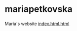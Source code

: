 # mariapetkovska
Maria's website
[index.html.html](https://github.com/user-attachments/files/22100410/index.html.html)
<!DOCTYPE html>
<html lang="en">
<head>
    <meta charset="UTF-8">
    <meta name="viewport" content="width=device-width, initial-scale=1.0">
    <title>Expert Copywriting & Content Strategy | Convert More Customers</title>
    <meta name="description" content="Professional copywriting and content strategy services for marketing agencies and eCommerce businesses. Increase conversions, boost engagement, and grow revenue with strategic copy.">
    <style>
        * {
            margin: 0;
            padding: 0;
            box-sizing: border-box;
        }
        
        :root {
            --primary-color: #0077b5;
            --secondary-color: #00a0dc;
            --accent-color: #ff6b6b;
            --success-color: #28a745;
            --dark-color: #2c3e50;
            --light-gray: #f8f9fa;
            --medium-gray: #6c757d;
            --white: #ffffff;
        }
        
        body {
            font-family: -apple-system, BlinkMacSystemFont, 'Segoe UI', Roboto, 'Helvetica Neue', Arial, sans-serif;
            line-height: 1.6;
            color: var(--dark-color);
            scroll-behavior: smooth;
        }
        
        /* Header */
        .header {
            position: fixed;
            top: 0;
            width: 100%;
            background: rgba(255, 255, 255, 0.95);
            backdrop-filter: blur(10px);
            box-shadow: 0 2px 20px rgba(0, 0, 0, 0.1);
            z-index: 1000;
            transition: all 0.3s ease;
        }
        
        .nav {
            max-width: 1200px;
            margin: 0 auto;
            padding: 1rem 2rem;
            display: flex;
            justify-content: space-between;
            align-items: center;
        }
        
        .logo {
            font-size: 1.5rem;
            font-weight: 700;
            color: var(--primary-color);
            text-decoration: none;
        }
        
        .nav-links {
            display: flex;
            list-style: none;
            gap: 2rem;
        }
        
        .nav-links a {
            text-decoration: none;
            color: var(--dark-color);
            font-weight: 500;
            transition: color 0.3s ease;
        }
        
        .nav-links a:hover {
            color: var(--primary-color);
        }
        
        .cta-button {
            background: linear-gradient(135deg, var(--primary-color), var(--secondary-color));
            color: var(--white);
            padding: 0.75rem 1.5rem;
            border-radius: 50px;
            text-decoration: none;
            font-weight: 600;
            transition: all 0.3s ease;
            box-shadow: 0 4px 15px rgba(0, 119, 181, 0.3);
        }
        
        .cta-button:hover {
            transform: translateY(-2px);
            box-shadow: 0 6px 25px rgba(0, 119, 181, 0.4);
        }
        
        /* Hero Section */
        .hero {
            background: linear-gradient(135deg, #667eea 0%, #764ba2 100%);
            color: var(--white);
            padding: 120px 0 80px;
            text-align: center;
            position: relative;
            overflow: hidden;
        }
        
        .hero::before {
            content: '';
            position: absolute;
            top: 0;
            left: 0;
            right: 0;
            bottom: 0;
            background: url('data:image/svg+xml,<svg xmlns="http://www.w3.org/2000/svg" viewBox="0 0 1000 1000"><polygon fill="rgba(255,255,255,0.1)" points="0,1000 1000,0 1000,1000"/></svg>');
            background-size: cover;
        }
        
        .hero-content {
            max-width: 1200px;
            margin: 0 auto;
            padding: 0 2rem;
            position: relative;
            z-index: 1;
        }
        
        .hero h1 {
            font-size: clamp(2.5rem, 5vw, 4rem);
            font-weight: 700;
            margin-bottom: 1.5rem;
            line-height: 1.2;
        }
        
        .hero .subtitle {
            font-size: clamp(1.2rem, 2.5vw, 1.5rem);
            margin-bottom: 2rem;
            opacity: 0.9;
        }
        
        .hero-cta {
            display: flex;
            gap: 1rem;
            justify-content: center;
            flex-wrap: wrap;
            margin-top: 2rem;
        }
        
        .btn-primary {
            background: var(--accent-color);
            color: var(--white);
            padding: 1rem 2rem;
            border-radius: 50px;
            text-decoration: none;
            font-weight: 600;
            font-size: 1.1rem;
            transition: all 0.3s ease;
            box-shadow: 0 4px 15px rgba(255, 107, 107, 0.3);
        }
        
        .btn-primary:hover {
            transform: translateY(-2px);
            box-shadow: 0 6px 25px rgba(255, 107, 107, 0.4);
        }
        
        .btn-secondary {
            background: rgba(255, 255, 255, 0.2);
            color: var(--white);
            padding: 1rem 2rem;
            border-radius: 50px;
            text-decoration: none;
            font-weight: 600;
            font-size: 1.1rem;
            transition: all 0.3s ease;
            backdrop-filter: blur(10px);
            border: 2px solid rgba(255, 255, 255, 0.3);
        }
        
        .btn-secondary:hover {
            background: rgba(255, 255, 255, 0.3);
            transform: translateY(-2px);
        }
        
        /* Results Section */
        .results {
            padding: 80px 0;
            background: var(--light-gray);
        }
        
        .container {
            max-width: 1200px;
            margin: 0 auto;
            padding: 0 2rem;
        }
        
        .results-grid {
            display: grid;
            grid-template-columns: repeat(auto-fit, minmax(250px, 1fr));
            gap: 3rem;
            margin-top: 3rem;
        }
        
        .result-card {
            background: var(--white);
            padding: 2rem;
            border-radius: 15px;
            text-align: center;
            box-shadow: 0 10px 30px rgba(0, 0, 0, 0.1);
            transition: transform 0.3s ease;
        }
        
        .result-card:hover {
            transform: translateY(-5px);
        }
        
        .result-number {
            font-size: 3rem;
            font-weight: 700;
            color: var(--primary-color);
            margin-bottom: 0.5rem;
        }
        
        .result-text {
            font-size: 1.1rem;
            color: var(--medium-gray);
        }
        
        /* Services Section */
        .services {
            padding: 80px 0;
            background: var(--white);
        }
        
        .section-header {
            text-align: center;
            margin-bottom: 4rem;
        }
        
        .section-title {
            font-size: clamp(2rem, 4vw, 3rem);
            font-weight: 700;
            color: var(--dark-color);
            margin-bottom: 1rem;
        }
        
        .section-subtitle {
            font-size: 1.2rem;
            color: var(--medium-gray);
            max-width: 600px;
            margin: 0 auto;
        }
        
        .services-grid {
            display: grid;
            grid-template-columns: repeat(auto-fit, minmax(300px, 1fr));
            gap: 2rem;
        }
        
        .service-card {
            background: var(--white);
            padding: 2.5rem;
            border-radius: 20px;
            box-shadow: 0 10px 40px rgba(0, 0, 0, 0.1);
            transition: all 0.3s ease;
            border-top: 4px solid var(--primary-color);
        }
        
        .service-card:nth-child(2) {
            border-top-color: var(--accent-color);
        }
        
        .service-card:nth-child(3) {
            border-top-color: var(--success-color);
        }
        
        .service-card:nth-child(4) {
            border-top-color: var(--secondary-color);
        }
        
        .service-card:hover {
            transform: translateY(-10px);
            box-shadow: 0 20px 60px rgba(0, 0, 0, 0.15);
        }
        
        .service-icon {
            font-size: 3rem;
            margin-bottom: 1.5rem;
        }
        
        .service-title {
            font-size: 1.5rem;
            font-weight: 700;
            color: var(--dark-color);
            margin-bottom: 1rem;
        }
        
        .service-description {
            color: var(--medium-gray);
            margin-bottom: 1.5rem;
            line-height: 1.6;
        }
        
        .service-benefits {
            list-style: none;
            margin-bottom: 2rem;
        }
        
        .service-benefits li {
            padding: 0.5rem 0;
            position: relative;
            padding-left: 1.5rem;
        }
        
        .service-benefits li::before {
            content: "✓";
            position: absolute;
            left: 0;
            color: var(--success-color);
            font-weight: bold;
        }
        
        /* Process Section */
        .process {
            padding: 80px 0;
            background: var(--light-gray);
        }
        
        .process-steps {
            display: grid;
            grid-template-columns: repeat(auto-fit, minmax(250px, 1fr));
            gap: 2rem;
            margin-top: 3rem;
        }
        
        .process-step {
            background: var(--white);
            padding: 2rem;
            border-radius: 15px;
            text-align: center;
            position: relative;
            box-shadow: 0 5px 20px rgba(0, 0, 0, 0.1);
        }
        
        .step-number {
            background: linear-gradient(135deg, var(--primary-color), var(--secondary-color));
            color: var(--white);
            width: 50px;
            height: 50px;
            border-radius: 50%;
            display: flex;
            align-items: center;
            justify-content: center;
            font-weight: 700;
            font-size: 1.2rem;
            margin: 0 auto 1.5rem;
        }
        
        .step-title {
            font-size: 1.3rem;
            font-weight: 700;
            margin-bottom: 1rem;
            color: var(--dark-color);
        }
        
        .step-description {
            color: var(--medium-gray);
        }
        
        /* Testimonials */
        .testimonials {
            padding: 80px 0;
            background: var(--white);
        }
        
        .testimonial-card {
            background: var(--light-gray);
            padding: 2.5rem;
            border-radius: 20px;
            margin: 2rem 0;
            position: relative;
        }
        
        .testimonial-text {
            font-size: 1.2rem;
            font-style: italic;
            margin-bottom: 1.5rem;
            line-height: 1.6;
        }
        
        .testimonial-author {
            font-weight: 600;
            color: var(--primary-color);
        }
        
        /* CTA Section */
        .final-cta {
            padding: 80px 0;
            background: linear-gradient(135deg, var(--dark-color), #34495e);
            color: var(--white);
            text-align: center;
        }
        
        .cta-content h2 {
            font-size: clamp(2rem, 4vw, 3rem);
            margin-bottom: 1rem;
        }
        
        .cta-content p {
            font-size: 1.2rem;
            margin-bottom: 2rem;
            opacity: 0.9;
        }
        
        /* Footer */
        .footer {
            background: var(--dark-color);
            color: var(--white);
            padding: 40px 0;
            text-align: center;
        }
        
        .footer p {
            opacity: 0.8;
        }
        
        /* Mobile Menu */
        .mobile-menu-btn {
            display: none;
            background: none;
            border: none;
            font-size: 1.5rem;
            color: var(--dark-color);
            cursor: pointer;
        }
        
        /* Responsive Design */
        @media (max-width: 768px) {
            .nav-links {
                display: none;
            }
            
            .mobile-menu-btn {
                display: block;
            }
            
            .hero-cta {
                flex-direction: column;
                align-items: center;
            }
            
            .btn-primary, .btn-secondary {
                width: 100%;
                max-width: 300px;
                text-align: center;
            }
            
            .results-grid {
                grid-template-columns: repeat(auto-fit, minmax(200px, 1fr));
                gap: 2rem;
            }
            
            .services-grid {
                grid-template-columns: 1fr;
            }
            
            .process-steps {
                grid-template-columns: 1fr;
            }
        }
        
        /* Animations */
        @keyframes fadeInUp {
            from {
                opacity: 0;
                transform: translateY(30px);
            }
            to {
                opacity: 1;
                transform: translateY(0);
            }
        }
        
        .fade-in-up {
            animation: fadeInUp 0.6s ease forwards;
        }
        
        /* Scroll animations */
        .animate-on-scroll {
            opacity: 0;
            transform: translateY(30px);
            transition: all 0.6s ease;
        }
        
        .animate-on-scroll.animated {
            opacity: 1;
            transform: translateY(0);
        }
    </style>
</head>
<body>
    <!-- Header -->
    <header class="header">
        <nav class="nav">
            <a href="#" class="logo">CopyStrategist</a>
            <ul class="nav-links">
                <li><a href="#services">Services</a></li>
                <li><a href="#process">Process</a></li>
                <li><a href="#results">Results</a></li>
                <li><a href="#contact">Contact</a></li>
            </ul>
            <a href="#contact" class="cta-button">Get Started</a>
            <button class="mobile-menu-btn">☰</button>
        </nav>
    </header>

    <!-- Hero Section -->
    <section class="hero">
        <div class="hero-content">
            <h1 class="fade-in-up">Turn Your Traffic Into Revenue With Copy That Converts</h1>
            <p class="subtitle fade-in-up">I help marketing agencies and eCommerce businesses boost conversions by 25-50% with strategic copywriting and content that actually sells.</p>
            <div class="hero-cta fade-in-up">
                <a href="#contact" class="btn-primary">Get Your Copy Audit</a>
                <a href="#services" class="btn-secondary">See My Services</a>
            </div>
        </div>
    </section>

    <!-- Results Section -->
    <section class="results">
        <div class="container">
            <div class="section-header animate-on-scroll">
                <h2 class="section-title">Results That Speak For Themselves</h2>
                <p class="section-subtitle">Real outcomes from real clients who trusted me with their copy</p>
            </div>
            <div class="results-grid">
                <div class="result-card animate-on-scroll">
                    <div class="result-number">45%</div>
                    <div class="result-text">Average conversion rate increase</div>
                </div>
                <div class="result-card animate-on-scroll">
                    <div class="result-number">$2.3M</div>
                    <div class="result-text">Additional revenue generated for clients</div>
                </div>
                <div class="result-card animate-on-scroll">
                    <div class="result-number">180%</div>
                    <div class="result-text">Improvement in email open rates</div>
                </div>
                <div class="result-card animate-on-scroll">
                    <div class="result-number">60%</div>
                    <div class="result-text">Reduction in customer acquisition costs</div>
                </div>
            </div>
        </div>
    </section>

    <!-- Services Section -->
    <section class="services" id="services">
        <div class="container">
            <div class="section-header animate-on-scroll">
                <h2 class="section-title">Services That Drive Results</h2>
                <p class="section-subtitle">Comprehensive copywriting and content strategy solutions for growing businesses</p>
            </div>
            <div class="services-grid">
                <div class="service-card animate-on-scroll">
                    <div class="service-icon">📧</div>
                    <h3 class="service-title">Email Copywriting</h3>
                    <p class="service-description">Transform your email campaigns from inbox clutter to revenue generators with psychology-driven copy that builds relationships and drives sales.</p>
                    <ul class="service-benefits">
                        <li>Welcome sequence optimization</li>
                        <li>Promotional campaign copy</li>
                        <li>Subject line psychology</li>
                        <li>List segmentation strategy</li>
                        <li>A/B testing frameworks</li>
                    </ul>
                </div>
                <div class="service-card animate-on-scroll">
                    <div class="service-icon">🌐</div>
                    <h3 class="service-title">Website Copywriting</h3>
                    <p class="service-description">Convert more visitors with homepage and landing page copy that speaks directly to your customers' needs and guides them to take action.</p>
                    <ul class="service-benefits">
                        <li>Homepage conversion optimization</li>
                        <li>Landing page copy</li>
                        <li>Product page descriptions</li>
                        <li>About page storytelling</li>
                        <li>CTA optimization</li>
                    </ul>
                </div>
                <div class="service-card animate-on-scroll">
                    <div class="service-icon">✍️</div>
                    <h3 class="service-title">Blog Writing</h3>
                    <p class="service-description">Attract and convert your ideal customers with strategic blog content that positions you as the authority and generates qualified leads.</p>
                    <ul class="service-benefits">
                        <li>SEO-optimized blog posts</li>
                        <li>Thought leadership articles</li>
                        <li>Case study creation</li>
                        <li>Guest posting</li>
                        <li>Content series planning</li>
                    </ul>
                </div>
                <div class="service-card animate-on-scroll">
                    <div class="service-icon">🎯</div>
                    <h3 class="service-title">Content Strategy</h3>
                    <p class="service-description">Get a complete roadmap for content that actually drives business results, with systems and frameworks you can scale.</p>
                    <ul class="service-benefits">
                        <li>Content audit & analysis</li>
                        <li>Strategic content planning</li>
                        <li>Brand voice development</li>
                        <li>Content calendar creation</li>
                        <li>ROI measurement frameworks</li>
                    </ul>
                </div>
            </div>
        </div>
    </section>

    <!-- Process Section -->
    <section class="process" id="process">
        <div class="container">
            <div class="section-header animate-on-scroll">
                <h2 class="section-title">My Proven Process</h2>
                <p class="section-subtitle">How I turn your content challenges into revenue opportunities</p>
            </div>
            <div class="process-steps">
                <div class="process-step animate-on-scroll">
                    <div class="step-number">1</div>
                    <h3 class="step-title">Discovery & Research</h3>
                    <p class="step-description">I dive deep into your business, audience, and competitors to understand what really drives your customers to buy.</p>
                </div>
                <div class="process-step animate-on-scroll">
                    <div class="step-number">2</div>
                    <h3 class="step-title">Strategy Development</h3>
                    <p class="step-description">Based on research insights, I create a custom content strategy designed to hit your specific business goals.</p>
                </div>
                <div class="process-step animate-on-scroll">
                    <div class="step-number">3</div>
                    <h3 class="step-title">Copy Creation</h3>
                    <p class="step-description">I write conversion-focused copy that speaks your customers' language and guides them toward taking action.</p>
                </div>
                <div class="process-step animate-on-scroll">
                    <div class="step-number">4</div>
                    <h3 class="step-title">Test & Optimize</h3>
                    <p class="step-description">We track performance, run tests, and continuously optimize to maximize your ROI and long-term results.</p>
                </div>
            </div>
        </div>
    </section>

    <!-- Testimonials -->
    <section class="testimonials" id="results">
        <div class="container">
            <div class="section-header animate-on-scroll">
                <h2 class="section-title">What Clients Say</h2>
                <p class="section-subtitle">Real feedback from agencies and eCommerce businesses I've helped grow</p>
            </div>
            <div class="testimonial-card animate-on-scroll">
                <p class="testimonial-text">"Working with [Your Name] completely transformed our email marketing. Our welcome series conversion rate jumped from 12% to 23% in just 60 days. The ROI has been incredible."</p>
                <div class="testimonial-author">- Sarah M., eCommerce Beauty Brand</div>
            </div>
            <div class="testimonial-card animate-on-scroll">
                <p class="testimonial-text">"Finally found a copywriter who understands agency life. The website copy they delivered helped us attract higher-value clients and positioned us as the premium choice in our market."</p>
                <div class="testimonial-author">- Mike R., Digital Marketing Agency</div>
            </div>
        </div>
    </section>

    <!-- Final CTA -->
    <section class="final-cta" id="contact">
        <div class="container">
            <div class="cta-content animate-on-scroll">
                <h2>Ready to Transform Your Copy Into Revenue?</h2>
                <p>Let's discuss how strategic copywriting can help you attract better clients, increase conversions, and grow your business.</p>
                <a href="mailto:hello@yourname.com" class="btn-primary">Get Your Free Strategy Call</a>
            </div>
        </div>
    </section>

    <!-- Footer -->
    <footer class="footer">
        <div class="container">
            <p>&copy; 2025 CopyStrategist. All rights reserved. | Professional copywriting and content strategy services</p>
        </div>
    </footer>

    <script>
        // Scroll animations
        const animateOnScroll = () => {
            const elements = document.querySelectorAll('.animate-on-scroll');
            elements.forEach(element => {
                const elementTop = element.getBoundingClientRect().top;
                const elementVisible = 150;
                
                if (elementTop < window.innerHeight - elementVisible) {
                    element.classList.add('animated');
                }
            });
        }

        // Smooth scrolling for navigation links
        document.querySelectorAll('a[href^="#"]').forEach(anchor => {
            anchor.addEventListener('click', function (e) {
                e.preventDefault();
                const target = document.querySelector(this.getAttribute('href'));
                if (target) {
                    target.scrollIntoView({
                        behavior: 'smooth',
                        block: 'start'
                    });
                }
            });
        });

        // Initialize animations
        window.addEventListener('scroll', animateOnScroll);
        window.addEventListener('load', animateOnScroll);

        // Header background on scroll
        window.addEventListener('scroll', () => {
            const header = document.querySelector('.header');
            if (window.scrollY > 50) {
                header.style.background = 'rgba(255, 255, 255, 0.98)';
            } else {
                header.style.background = 'rgba(255, 255, 255, 0.95)';
            }
        });
    </script>
</body>
</html>
